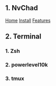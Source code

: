 # 

## 1. NvChad
<a href="https://nvchad.com/">Home</a>
<a href="https://nvchad.com/docs/quickstart/install">Install</a>
<a href="https://nvchad.com/docs/features">Features</a>
## 2. Terminal
### 1. Zsh
### 2. powerlevel10k
### 3. tmux
